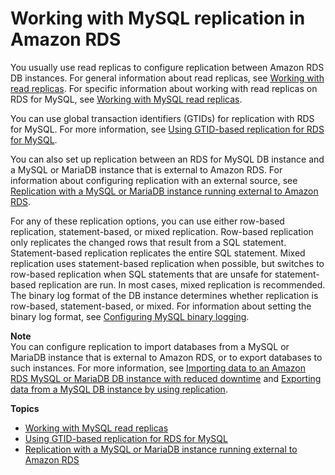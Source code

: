 # Working with MySQL replication in Amazon RDS<a name="USER_MySQL.Replication"></a>

You usually use read replicas to configure replication between Amazon RDS DB instances\. For general information about read replicas, see [Working with read replicas](USER_ReadRepl.md)\. For specific information about working with read replicas on RDS for MySQL, see [Working with MySQL read replicas](USER_MySQL.Replication.ReadReplicas.md)\. 

You can use global transaction identifiers \(GTIDs\) for replication with RDS for MySQL\. For more information, see [Using GTID\-based replication for RDS for MySQL](mysql-replication-gtid.md)\.

You can also set up replication between an RDS for MySQL DB instance and a MySQL or MariaDB instance that is external to Amazon RDS\. For information about configuring replication with an external source, see [Replication with a MySQL or MariaDB instance running external to Amazon RDS](MySQL.Procedural.Importing.External.Repl.md)\.

For any of these replication options, you can use either row\-based replication, statement\-based, or mixed replication\. Row\-based replication only replicates the changed rows that result from a SQL statement\. Statement\-based replication replicates the entire SQL statement\. Mixed replication uses statement\-based replication when possible, but switches to row\-based replication when SQL statements that are unsafe for statement\-based replication are run\. In most cases, mixed replication is recommended\. The binary log format of the DB instance determines whether replication is row\-based, statement\-based, or mixed\. For information about setting the binary log format, see [Configuring MySQL binary logging](USER_LogAccess.MySQL.BinaryFormat.md)\.

**Note**  
You can configure replication to import databases from a MySQL or MariaDB instance that is external to Amazon RDS, or to export databases to such instances\. For more information, see [Importing data to an Amazon RDS MySQL or MariaDB DB instance with reduced downtime](MySQL.Procedural.Importing.NonRDSRepl.md) and [Exporting data from a MySQL DB instance by using replication](MySQL.Procedural.Exporting.NonRDSRepl.md)\.

**Topics**
+ [Working with MySQL read replicas](USER_MySQL.Replication.ReadReplicas.md)
+ [Using GTID\-based replication for RDS for MySQL](mysql-replication-gtid.md)
+ [Replication with a MySQL or MariaDB instance running external to Amazon RDS](MySQL.Procedural.Importing.External.Repl.md)
